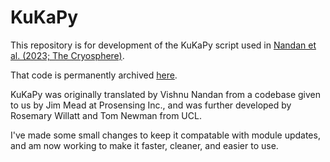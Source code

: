 # KuKaPy

This repository is for development of the KuKaPy script used in [Nandan et al. (2023; The Cryosphere)](https://doi.org/10.5194/tc-17-2211-2023).

That code is permanently archived [here](https://zenodo.org/record/7967058).

KuKaPy was originally translated by Vishnu Nandan from a codebase given to us by Jim Mead at Prosensing Inc., and was further developed by Rosemary Willatt and Tom Newman from UCL. 

I've made some small changes to keep it compatable with module updates, and am now working to make it faster, cleaner, and easier to use.
